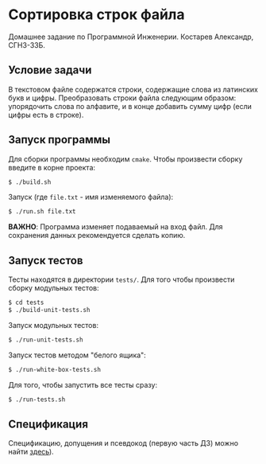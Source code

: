 # Сортировка строк файла

Домашнее задание по Программной Инженерии. Костарев Александр, СГН3-33Б.

## Условие задачи

В текстовом файле содержатся строки, содержащие слова из латинских букв и цифры. 
Преобразовать строки файла следующим образом: упорядочить слова по алфавите, и в конце 
добавить сумму цифр (если цифры есть в строке).

## Запуск программы

Для сборки программы необходим `cmake`. Чтобы произвести сборку введите в корне проекта:
```sh
$ ./build.sh
```

Запуск (где `file.txt` - имя изменяемого файла):
```sh
$ ./run.sh file.txt
```

**ВАЖНО**: Программа изменяет подаваемый на вход файл. Для сохранения данных рекомендуется сделать копию.

## Запуск тестов

Тесты находятся в директории `tests/`. Для того чтобы произвести сборку модульных тестов:
```sh
$ cd tests
$ ./build-unit-tests.sh
```

Запуск модульных тестов:
```sh
$ ./run-unit-tests.sh
```

Запуск тестов методом "белого ящика":
```sh
$ ./run-white-box-tests.sh
```

Для того, чтобы запустить все тесты сразу:
```sh
$ ./run-tests.sh
```

## Спецификация

Спецификацию, допущения и псевдокод (первую часть ДЗ) можно найти 
[здесь](https://docs.google.com/document/d/1cJst3UozToNJ838CUsn6B6ivlfLkuEFXmQhlgxiyjGQ/edit?usp=sharing)).
